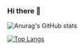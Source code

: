 ### Hi there 👋

<!--
**MoSonLee/MoSonLee** is a ✨ _special_ ✨ repository because its `README.md` (this file) appears on your GitHub profile.

Here are some ideas to get you started:

- 🔭 I’m currently working on ...
- 🌱 I’m currently learning ...
- 👯 I’m looking to collaborate on ...
- 🤔 I’m looking for help with ...
- 💬 Ask me about ...
- 📫 How to reach me: ...
- 😄 Pronouns: ...
- ⚡ Fun fact: ...
-->


![Anurag's GitHub stats](https://github-readme-stats.vercel.app/api?username=MoSonLee&show_icons=true)


[![Top Langs](https://github-readme-stats.vercel.app/api/top-langs/?username=MoSonLee&layout=compact)](https://github.com/anuraghazra/github-readme-stats)
